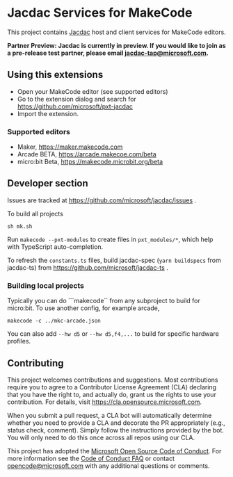 # Jacdac Services for MakeCode

This project contains [Jacdac](https://aka.ms/jacdac) host and client services for MakeCode editors.

**Partner Preview: Jacdac is currently in preview. If you would like to join as a pre-release test partner, please email jacdac-tap@microsoft.com.**

## Using this extensions

* Open your MakeCode editor (see supported editors)
* Go to the extension dialog and search for https://github.com/microsoft/pxt-jacdac
* Import the extension.

### Supported editors

* Maker, https://maker.makecode.com
* Arcade BETA, https://arcade.makecoe.com/beta
* micro:bit Beta, https://makecode.microbit.org/beta

## Developer section

Issues are tracked at https://github.com/microsoft/jacdac/issues .

To build all projects
```
sh mk.sh
```

Run `makecode --pxt-modules` to create files in `pxt_modules/*`, which help with TypeScript auto-completion.

To refresh the ``constants.ts`` files, build jacdac-spec (``yarn buildspecs`` from jacdac-ts) from https://github.com/microsoft/jacdac-ts .

### Building local projects

Typically you can do ```makecode`` from any subproject to build for micro:bit. To use another config, for example arcade,

```
makecode -c ../mkc-arcade.json
```

You can also add ``--hw d5`` or ``--hw d5,f4,...`` to build for specific hardware profiles.

## Contributing

This project welcomes contributions and suggestions.  Most contributions require you to agree to a
Contributor License Agreement (CLA) declaring that you have the right to, and actually do, grant us
the rights to use your contribution. For details, visit https://cla.opensource.microsoft.com.

When you submit a pull request, a CLA bot will automatically determine whether you need to provide
a CLA and decorate the PR appropriately (e.g., status check, comment). Simply follow the instructions
provided by the bot. You will only need to do this once across all repos using our CLA.

This project has adopted the [Microsoft Open Source Code of Conduct](https://opensource.microsoft.com/codeofconduct/).
For more information see the [Code of Conduct FAQ](https://opensource.microsoft.com/codeofconduct/faq/) or
contact [opencode@microsoft.com](mailto:opencode@microsoft.com) with any additional questions or comments.
